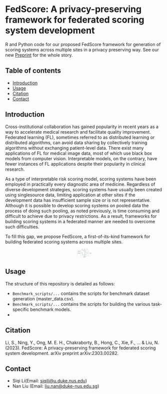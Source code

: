 FedScore: A privacy-preserving framework for federated scoring system development
=========================

R and Python code for our proposed FedScore framework for generation of scoring systems across multiple sites in a privacy preserving way. See our new [Preprint](https://arxiv.org/abs/2303.00282) for the whole story.

## Table of contents
* [Introduction](#introduction)
* [Usage](#usage)
* [Citation](#citation)
* [Contact](#contact)

## Introduction

Cross-institutional collaboration has gained popularity in recent years as a way to accelerate medical research and facilitate quality improvement. Federated learning (FL), sometimes referred to as distributed learning or distributed algorithms, can avoid data sharing by collectively training algorithms without exchanging patient-level data. There exist many applications of FL for medical image data, most of which use black box models from computer vision. Interpretable models, on the contrary, have fewer instances of FL applications despite their popularity in clinical research.

As a type of interpretable risk scoring model, scoring systems have been employed in practically every diagnostic area of medicine. Regardless of diverse development strategies, scoring systems have usually been created using singlesource data, limiting application at other sites if the development data has insufficient sample size or is not representative. Although it is possible to develop scoring systems on pooled data the process of doing such pooling, as noted previously, is time consuming and difficult to achieve due to privacy restrictions. As a result, frameworks for building scoring systems in a
federated manner are needed to overcome such difficulties. 

To fill this gap, we propose FedScore, a first-of-its-kind framework for building federated scoring systems across multiple sites. 

<div class="figure" style="text-align: center">

<img src="figures/Figure1.pdf" width="10%"/>

</div>

## Usage

The structure of this repository is detailed as follows:

- `Benchmark_scripts/...` contains the scripts for benchmark dataset generation (master_data.csv).
- `Benchmark_scripts/...` contains the scripts for building the various task-specific benchmark models.
-  


## Citation

Li, S., Ning, Y., Ong, M. E. H., Chakraborty, B., Hong, C., Xie, F., ... & Liu, N. (2023). FedScore: A privacy-preserving framework for federated scoring system development. arXiv preprint arXiv:2303.00282.

## Contact

- Siqi Li(Email: <siqili@u.duke.nus.edu>)
- Nan Liu (Email: <liu.nan@duke-nus.edu.sg>)
